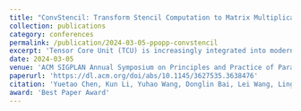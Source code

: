 ```yaml
---
title: "ConvStencil: Transform Stencil Computation to Matrix Multiplication on Tensor Cores"
collection: publications
category: conferences
permalink: /publication/2024-03-05-ppopp-convstencil
excerpt: 'Tensor Core Unit (TCU) is increasingly integrated into modern high-performance processors to enhance matrix multiplication performance. However, constrained to its over-specification, its potential for improving other critical scientific operations like stencil computations remains untapped. This paper presents ConvStencil1, a novel stencil computing system designed to efficiently transform stencil computation to matrix multiplication on Tensor Cores. We first develop a performance model for ConvStencil to guide algorithm design and optimization on TCUs. Based on this model, we propose three techniques: (1) Memory-efficient Layout Transformation using the stencil2row method; (2) Computation-dense Compute Adaptation with Dual Tessellation and kernel fusion; and (3) Performance-boosting Conflict Removal using a Lookup Table and Dirty Bits Padding. ConvStencil outperforms other stencil optimization frameworks, achieving significant speedups compared to solutions like AMOS, cuDNN, Brick, DRStencil, and TCStencil. By transforming stencil computation on Tensor Cores, ConvStencil promises to improve the performance of various scientific and engineering applications.'
date: 2024-03-05
venue: 'ACM SIGPLAN Annual Symposium on Principles and Practice of Parallel Programming (PPoPP)'
paperurl: 'https://dl.acm.org/doi/abs/10.1145/3627535.3638476'
citation: 'Yuetao Chen, Kun Li, Yuhao Wang, Donglin Bai, Lei Wang, Lingxiao Ma, Liang Yuan, Yunquan Zhang, Ting Cao, Mao Yang. (2024). "ConvStencil: Transform Stencil Computation to Matrix Multiplication on Tensor Cores." <i>PPoPP</i>.'
award: 'Best Paper Award'
---
```

